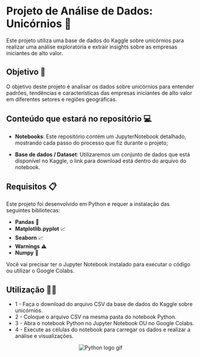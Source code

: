 # Projeto de Análise de Dados: Unicórnios 🦄

Este projeto utiliza uma base de dados do Kaggle sobre unicórnios para realizar uma análise exploratória e extrair insights sobre as empresas iniciantes de alto valor.

## Objetivo 🎯

O objetivo deste projeto é analisar os dados sobre unicórnios para entender padrões, tendências e características das empresas iniciantes de alto valor em diferentes setores e regiões geográficas.

## Conteúdo que estará no repositório 💻

- **Notebooks**: Este repositório contém um JupyterNotebook detalhado, mostrando cada passo do processo que fiz durante o projeto;
  
- **Base de dados / Dataset**: Utilizaremos um conjunto de dados que está disponível no Kaggle, o link para download está dentro do arquivo do notebook.

## Requisitos 📋

Este projeto foi desenvolvido em Python e requer a instalação das seguintes bibliotecas:

- **Pandas** 🐼
- **Matplotlib.pyplot** 📈
- **Seaborn** 📈
- **Warnings** ⚠️
- **Numpy** 🔢

Você vai precisar ter o Jupyter Notebook instalado para executar o código ou utilizar o Google Colabs.

## Utilização 👨‍💻

- 1 - Faça o download do arquivo CSV da base de dados do Kaggle sobre unicórnios.
- 2 - Coloque o arquivo CSV na mesma pasta do notebook Python.
- 3 - Abra o notebook Python no Jupyter Notebook OU no Google Colabs.
- 4 - Execute as células do notebook para carregar os dados e  realizar a análise e visualizações.
  
<p align="center">
  <img src="https://user-images.githubusercontent.com/74038190/212257472-08e52665-c503-4bd9-aa20-f5a4dae769b5.gif" alt="Python logo gif">
</p>

